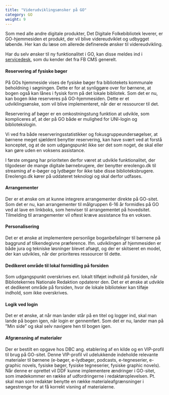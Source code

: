 ```yaml
---
title: "Viderudviklingsønsker på GO"
category: GO
weight: 9
---
```


Som med alle andre digitale produkter, Det Digitale Folkebibliotek leverer, er GO-hjemmesiden et produkt, der vil blive videreudviklet og udbygget løbende. Her kan du læse om allerede definerede ønsker til videreudvikling. 

Har du selv ønsker til ny funktionalitet i GO, kan disse meldes ind i [servicedesk](https://detdigitalefolkebibliotek.atlassian.net/servicedesk/customer/portal/4), som du kender det fra FB CMS generelt.  

 

#### Reservering af fysiske bøger
På GOs hjemmeside vises de fysiske bøger fra bibliotekets kommunale beholdning i søgningen. Dette er for at synliggøre over for børnene, at bogen også kan lånes i fysisk form på det lokale bibliotek. Som det er nu, kan bogen ikke reserveres på GO-hjemmesiden. Dette er et udviklingsønske, som vil blive implementeret, når der er ressourcer til det.  

Reservering af bøger er en omkostningstung funktion at udvikle, som kompliceres af, at der på GO både er mulighed for UNI-login og bibliotekslogin.  

Vi ved fra både reserveringsstatistikker og fokusgruppeundersøgelser, at børnene meget sjældent benytter reservering, kan have svært ved at forstå konceptet, og at de som udgangspunkt ikke ser det som noget, de skal eller kan gøre uden en voksens assistance.  

I første omgang har prioriteten derfor været at udvikle funktionalitet, der tilgodeser de mange digitale børnebrugere, der benytter ereolengo.dk til streaming af e-bøger og lydbøger for ikke tabe disse biblioteksbrugere. Ereolengo.dk kører på uddateret teknologi og skal derfor udfases.  



#### Arrangementer
Der er et ønske om at kunne integrere arrangementer direkte på GO-sitet. Som det er nu, kan arrangementer til målgruppen 6-16 år formidles på GO ved at lave en linkboks, som henviser til arrangementet på hovedsitet. Tilmelding til arrangementer vil oftest kræve assistance fra en voksen.  


 
#### Personalisering
Det er et ønske at implementere personlige boganbefalinger til børnene på baggrund af tilkendegivne præference. Ifm. udviklingen af hjemmesiden er både jura og tekniske løsninger blevet afsøgt, og der er skitseret en model, der kan udvikles, når der prioriteres ressourcer til dette. 


 
#### Dedikeret område til lokal formidling på forsiden
Som udgangspunkt overskrives evt. lokalt tilføjet indhold på forsiden, når Bibliotekernes Nationale Redaktion opdaterer den. Det er et ønske at udvikle et dedikeret område på forsiden, hvor de lokale biblioteker kan tilføje indhold, som ikke overskrives. 


 
#### Logik ved login 
Det er et ønske, at når man lander står på en titel og logger ind, skal man lande på bogen igen, når login er gennemført. Som det er nu, lander man på ”Min side” og skal selv navigere hen til bogen igen.  


 
#### Afgrænsning af materialer 
Der er bestilt en opgave hos DBC ang. etablering af en kilde og en VIP-profil til brug på GO-sitet. Denne VIP-profil vil udelukkende indeholde relevante materialer til børnene (e-bøger, e-lydbøger, podcasts, e-tegneserier, e-graphic novels, fysiske bøger, fysiske tegneserier, fysiske graphic novels). Når denne er oprettet vil DDF kunne implementere ændringer i GO-sitet, som imødekommer en række af udfordringerne i redaktøroplevelsen. Pt. skal man som redaktør benytte en række materialeafgrænsninger i søgestrenge for at få korrekt visning af materialerne.
